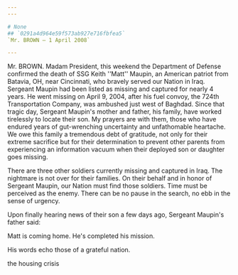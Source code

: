 ```yaml
---
---

# None
## `0291a4d964e59f573ab927e716fbfea5`
`Mr. BROWN — 1 April 2008`

---
```



Mr. BROWN. Madam President, this weekend the Department of Defense 
confirmed the death of SSG Keith ''Matt'' Maupin, an American patriot 
from Batavia, OH, near Cincinnati, who bravely served our Nation in 
Iraq. Sergeant Maupin had been listed as missing and captured for 
nearly 4 years. He went missing on April 9, 2004, after his fuel 
convoy, the 724th Transportation Company, was ambushed just west of 
Baghdad. Since that tragic day, Sergeant Maupin's mother and father, 
his family, have worked tirelessly to locate their son. My prayers are 
with them, those who have endured years of gut-wrenching uncertainty 
and unfathomable heartache. We owe this family a tremendous debt of 
gratitude, not only for their extreme sacrifice but for their 
determination to prevent other parents from experiencing an information 
vacuum when their deployed son or daughter goes missing.

There are three other soldiers currently missing and captured in 
Iraq. The nightmare is not over for their families. On their behalf and 
in honor of Sergeant Maupin, our Nation must find those soldiers. Time 
must be perceived as the enemy. There can be no pause in the search, no 
ebb in the sense of urgency.

Upon finally hearing news of their son a few days ago, Sergeant 
Maupin's father said:




 Matt is coming home. He's completed his mission.


His words echo those of a grateful nation.















 the housing crisis
